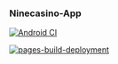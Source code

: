 ### Ninecasino-App

[![Android CI](https://github.com/mafiono/Ninecasino-app/actions/workflows/android.yml/badge.svg?branch=master)](https://github.com/mafiono/Ninecasino-app/actions/workflows/android.yml)

[![pages-build-deployment](https://github.com/mafiono/Ninecasino-app/actions/workflows/pages/pages-build-deployment/badge.svg)](https://github.com/mafiono/Ninecasino-app/actions/workflows/pages/pages-build-deployment)



